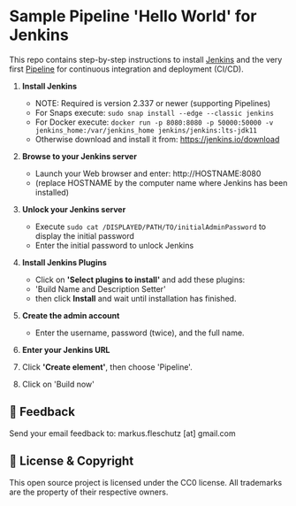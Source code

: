 Sample Pipeline 'Hello World' for Jenkins
=========================================

This repo contains step-by-step instructions to install [Jenkins](https://jenkins.io) and the very first [Pipeline](https://www.jenkins.io/doc/book/pipeline/) for continuous integration and deployment (CI/CD).

1. **Install Jenkins**
   - NOTE: Required is version 2.337 or newer (supporting Pipelines)
   - For Snaps execute: `sudo snap install --edge --classic jenkins`
   - For Docker execute: `docker run -p 8080:8080 -p 50000:50000 -v jenkins_home:/var/jenkins_home jenkins/jenkins:lts-jdk11`
   - Otherwise download and install it from: https://jenkins.io/download

2. **Browse to your Jenkins server**
   - Launch your Web browser and enter: http://HOSTNAME:8080
   - (replace HOSTNAME by the computer name where Jenkins has been installed)

3. **Unlock your Jenkins server** 
   - Execute `sudo cat /DISPLAYED/PATH/TO/initialAdminPassword` to display the initial password
   - Enter the initial password to unlock Jenkins

4. **Install Jenkins Plugins**
   - Click on **'Select plugins to install'** and add these plugins:
   - 'Build Name and Description Setter'
   - then click **Install** and wait until installation has finished.

5. **Create the admin account**
   - Enter the username, password (twice), and the full name.

6. **Enter your Jenkins URL**
7. Click **'Create element'**, then choose 'Pipeline'.
8. Click on 'Build now'

📧 Feedback
------------
Send your email feedback to: markus.fleschutz [at] gmail.com

🤝 License & Copyright
-----------------------
This open source project is licensed under the CC0 license. All trademarks are the property of their respective owners.
